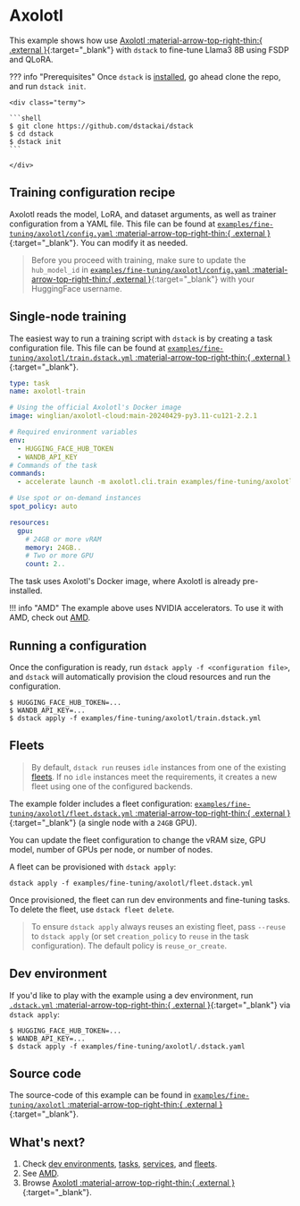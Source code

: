 # Axolotl

This example shows how use [Axolotl :material-arrow-top-right-thin:{ .external }](https://github.com/OpenAccess-AI-Collective/axolotl){:target="_blank"} 
with `dstack` to fine-tune Llama3 8B using FSDP and QLoRA.

??? info "Prerequisites"
    Once `dstack` is [installed](https://dstack.ai/docs/installation), go ahead clone the repo, and run `dstack init`.

    <div class="termy">
 
    ```shell
    $ git clone https://github.com/dstackai/dstack
    $ cd dstack
    $ dstack init
    ```
 
    </div>

## Training configuration recipe

Axolotl reads the model, LoRA, and dataset arguments, as well as trainer configuration from a YAML file. This file can
be found at [`examples/fine-tuning/axolotl/config.yaml` :material-arrow-top-right-thin:{ .external }](https://github.com/dstackai/dstack/blob/master/examples/fine-tuning/axolotl/config.yaml){:target="_blank"}.
You can modify it as needed.

> Before you proceed with training, make sure to update the `hub_model_id` in [`examples/fine-tuning/axolotl/config.yaml` :material-arrow-top-right-thin:{ .external }](https://github.com/dstackai/dstack/blob/master/examples/fine-tuning/alignment-handbook/config.yaml){:target="_blank"}
> with your HuggingFace username.

## Single-node training

The easiest way to run a training script with `dstack` is by creating a task configuration file.
This file can be found at [`examples/fine-tuning/axolotl/train.dstack.yml` :material-arrow-top-right-thin:{ .external }](https://github.com/dstackai/dstack/blob/master/examples/fine-tuning/axolotl/train.dstack.yml){:target="_blank"}.

<div editor-title="examples/fine-tuning/axolotl/train.dstack.yml">

```yaml
type: task
name: axolotl-train

# Using the official Axolotl's Docker image
image: winglian/axolotl-cloud:main-20240429-py3.11-cu121-2.2.1

# Required environment variables
env:
  - HUGGING_FACE_HUB_TOKEN
  - WANDB_API_KEY
# Commands of the task
commands:
  - accelerate launch -m axolotl.cli.train examples/fine-tuning/axolotl/config.yaml

# Use spot or on-demand instances
spot_policy: auto

resources:
  gpu:
    # 24GB or more vRAM
    memory: 24GB..
    # Two or more GPU
    count: 2..
```

</div>

The task uses Axolotl's Docker image, where Axolotl is already pre-installed.

!!! info "AMD"
    The example above uses NVIDIA accelerators. To use it with AMD, check out [AMD](https://dstack.ai/examples/accelerators/amd#axolotl).

## Running a configuration

Once the configuration is ready, run `dstack apply -f <configuration file>`, and `dstack` will automatically provision the
cloud resources and run the configuration.

<div class="termy">

```shell
$ HUGGING_FACE_HUB_TOKEN=...
$ WANDB_API_KEY=...
$ dstack apply -f examples/fine-tuning/axolotl/train.dstack.yml
```

</div>

## Fleets

> By default, `dstack run` reuses `idle` instances from one of the existing [fleets](https://dstack.ai/docs/concepts/fleets).
> If no `idle` instances meet the requirements, it creates a new fleet using one of the configured backends.

The example folder includes a fleet configuration: 
[ `examples/fine-tuning/axolotl/fleet.dstack.yml` :material-arrow-top-right-thin:{ .external }](https://github.com/dstackai/dstack/blob/master/examples/fine-tuning/axolotl/fleet.dstack.yml){:target="_blank"}
(a single node with a `24GB` GPU).

You can update the fleet configuration to change the vRAM size, GPU model, number of GPUs per node, or number of nodes. 

A fleet can be provisioned with `dstack apply`:

<div class="termy">

```shell
dstack apply -f examples/fine-tuning/axolotl/fleet.dstack.yml
```

</div>

Once provisioned, the fleet can run dev environments and fine-tuning tasks.
To delete the fleet, use `dstack fleet delete`.

> To ensure `dstack apply` always reuses an existing fleet,
> pass `--reuse` to `dstack apply` (or set `creation_policy` to `reuse` in the task configuration).
> The default policy is `reuse_or_create`.

## Dev environment

If you'd like to play with the example using a dev environment, run
[`.dstack.yml` :material-arrow-top-right-thin:{ .external }](https://github.com/dstackai/dstack/examples/fine-tuning/axolotl/.dstack.yml){:target="_blank"} via `dstack apply`:

<div class="termy">

```shell
$ HUGGING_FACE_HUB_TOKEN=...
$ WANDB_API_KEY=...
$ dstack apply -f examples/fine-tuning/axolotl/.dstack.yaml 
```

</div>

## Source code

The source-code of this example can be found in
[`examples/fine-tuning/axolotl` :material-arrow-top-right-thin:{ .external }](https://github.com/dstackai/dstack/blob/master/examples/fine-tuning/axolotl){:target="_blank"}.

## What's next?

1. Check [dev environments](https://dstack.ai/docs/dev-environments), [tasks](https://dstack.ai/docs/tasks), 
   [services](https://dstack.ai/docs/services), and [fleets](https://dstack.ai/docs/concepts/fleets).
2. See [AMD](https://dstack.ai/examples/accelerators/amd#axolotl). 
3. Browse [Axolotl :material-arrow-top-right-thin:{ .external }](https://github.com/OpenAccess-AI-Collective/axolotl){:target="_blank"}.
